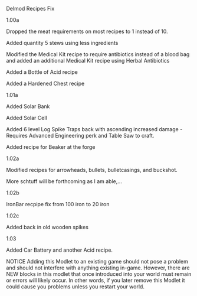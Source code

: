 Delmod Recipes Fix

1.00a

Dropped the meat requirements on most recipes to 1 instead of 10.  

Added quantity 5 stews using less ingredients

Modified the Medical Kit recipe to require antibiotics instead of a blood bag and added an additional Medical Kit recipe using Herbal Antibiotics

Added a Bottle of Acid recipe

Added a Hardened Chest recipe

1.01a

Added Solar Bank 

Added Solar Cell

Added 6 level Log Spike Traps back with ascending increased damage  -  Requires Advanced Engineering perk and Table Saw to craft.

Added recipe for Beaker at the forge

1.02a

Modified recipes for arrowheads, bullets, bulletcasings, and buckshot.

More schtuff will be forthcoming as I am able,...

1.02b

IronBar recpipe fix from 100 iron to 20 iron

1.02c

Added back in old wooden spikes

1.03

Added Car Battery and another Acid recipe.


NOTICE  Adding this Modlet to an existing game should not pose a problem and should not interfere with anything existing in-game.  However, there are NEW blocks in this modlet that once introduced into your world must remain or errors will likely occur.  In other words, if you later remove this Modlet it could cause you problems unless you restart your world.   

